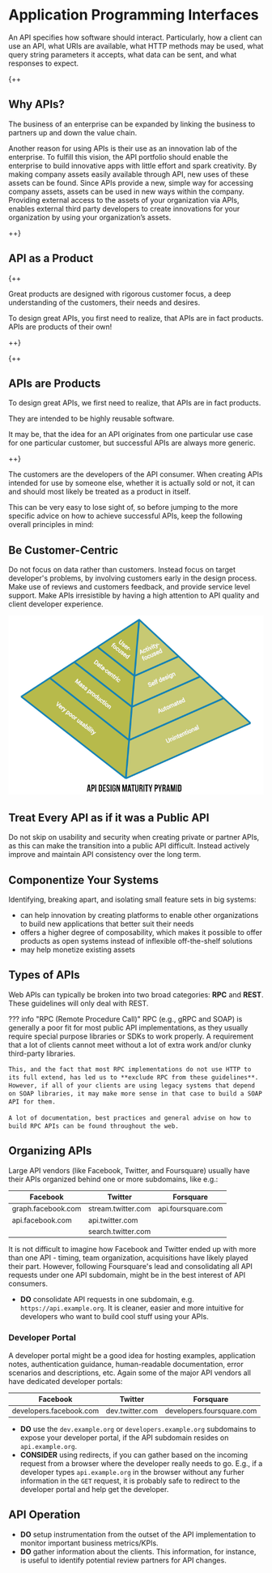 # Application Programming Interfaces

An API specifies how software should interact. Particularly, how a client can use an API, what URIs are available, what HTTP methods may be used, what query string parameters it accepts, what data can be sent, and what responses to expect.

{++

## Why APIs?

The business of an enterprise can be expanded by linking the business to partners up and down the value chain.

Another reason for using APIs is their use as an innovation lab of the enterprise. To fulfill this vision, the API portfolio should enable the enterprise to build innovative apps with little effort and spark creativity. By making company assets easily available through API, new uses of these assets can be found. Since APIs provide a new, simple way for accessing company assets, assets can be used in new ways within the company. Providing external access to the assets of your organization via APIs, enables external third party developers to create innovations for your organization by using your organization’s assets.

++}

## API as a Product

{++

Great products are designed with rigorous customer focus, a deep understanding of the customers, their needs and desires.

To design great APIs, you first need to realize, that APIs are in fact products. APIs are products of their own!

++}

{++

## APIs are Products

To design great APIs, we first need to realize, that APIs are in fact products.

They are intended to be highly reusable software.

It may be, that the idea for an API originates from one particular use case for one particular customer, but successful APIs are always more generic.

++}

The customers are the developers of the API consumer.
When creating APIs intended for use by someone else, whether it is actually sold or not, it can and should most likely be treated as a product in itself.

This can be very easy to lose sight of, so before jumping to the more specific advice on how to achieve successful APIs, keep the following overall principles in mind:

## Be Customer-Centric

Do not focus on data rather than customers. Instead focus on target developer's problems, by involving customers early in the design process. Make use of reviews and customers feedback, and provide service level support. Make APIs irresistible by having a high attention to API quality and client developer experience.

![API as a Product](./imgs/api-as-a-product-750-3-v4.png)

## Treat Every API as if it was a Public API

Do not skip on usability and security when creating private or partner APIs, as this can make the transition into a public API difficult. Instead actively improve and maintain API consistency over the long term.

## Componentize Your Systems

Identifying, breaking apart, and isolating small feature sets in big systems:

- can help innovation by creating platforms to enable other organizations to build new applications that better suit their needs
- offers a higher degree of composability, which makes it possible to offer products as open systems instead of inflexible off-the-shelf solutions
- may help monetize existing assets

## Types of APIs

Web APIs can typically be broken into two broad categories: **RPC** and **REST**. These guidelines will only deal with REST.

??? info "RPC (Remote Procedure Call)"
    RPC (e.g., gRPC and SOAP) is generally a poor fit for most public API implementations, as they usually require special purpose libraries or SDKs to work properly. A requirement that a lot of clients cannot meet without a lot of extra work and/or clunky third-party libraries.
    
    This, and the fact that most RPC implementations do not use HTTP to its full extend, has led us to **exclude RPC from these guidelines**. However, if all of your clients are using legacy systems that depend on SOAP libraries, it may make more sense in that case to build a SOAP API for them.
    
    A lot of documentation, best practices and general advise on how to build RPC APIs can be found throughout the web.

## Organizing APIs

Large API vendors (like Facebook, Twitter, and Foursquare) usually have their APIs organized behind one or more subdomains, like e.g.:

| Facebook           | Twitter            | Forsquare          |
|--------------------|--------------------|--------------------|
| graph.facebook.com | stream.twitter.com | api.foursquare.com |
| api.facebook.com   | api.twitter.com    |                    |
|                    | search.twitter.com |                    |

It is not difficult to imagine how Facebook and Twitter ended up with more than one API - timing, team organization, acquisitions have likely played their part. However, following Foursquare's lead and consolidating all API requests under one API subdomain, might be in the best interest of API consumers.

- **DO** consolidate API requests in one subdomain, e.g. `https://api.example.org`. It is cleaner, easier and more intuitive for developers who want to build cool stuff using your APIs.

### Developer Portal

A developer portal might be a good idea for hosting examples, application notes, authentication guidance, human-readable documentation, error scenarios and descriptions, etc. Again some of the major API vendors all have dedicated developer portals:

| Facebook                | Twitter         | Forsquare                 |
|-------------------------|-----------------|---------------------------|
| developers.facebook.com | dev.twitter.com | developers.foursquare.com |

- **DO** use the `dev.example.org` or `developers.example.org` subdomains to expose your developer portal, if the API subdomain resides on `api.example.org`.
- **CONSIDER** using redirects, if you can gather based on the incoming request from a browser where the developer really needs to go. E.g., if a developer types `api.example.org` in the browser without any furher information in the `GET` request, it is probably safe to redirect to the developer portal and help get the developer.

## API Operation

- **DO** setup instrumentation from the outset of the API implementation to monitor important business metrics/KPIs.
- **DO** gather information about the clients. This information, for instance, is useful to identify potential review partners for API changes.
